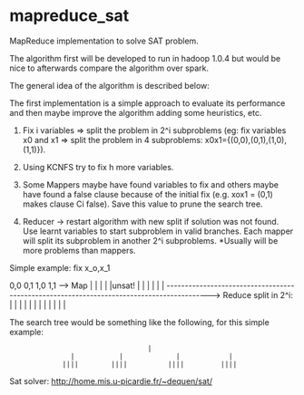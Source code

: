 mapreduce_sat
=============

MapReduce implementation to solve SAT problem.

The algorithm first will be developed to run in hadoop 1.0.4 but
would be nice to afterwards compare the algorithm over spark.

The general idea of the algorithm is described below:


The first implementation is a simple approach to evaluate its performance and then maybe improve the algorithm adding some heuristics, etc.

1) Fix i variables
=> split the problem in 2^i subproblems
(eg: fix variables x0 and x1 => split the problem in 4 subproblems: x0x1={(0,0),(0,1),(1,0),(1,1)}).

2) Using KCNFS try to fix h more variables.

3) Some Mappers maybe have found variables to fix and others maybe have found a false clause because of the initial fix
(e.g. xox1 = (0,1) makes clause Ci false).
Save this value to prune the search tree.

4) Reducer -> restart algorithm with new split if solution was not found. Use learnt variables to start subproblem in valid branches.
Each mapper will split its subproblem in another 2^i subproblems.
*Usually will be more problems than mappers.

Simple example:
                                          fix  x_o,x_1

0,0                         0,1                       1,0                           1,1 --> Map
|                            |                         |                             |
|unsat!                      |                         |                             |
                             |                         |                             |
------------------------------------------------------------------------------------------> Reduce
split in 2^i:            | | | |                    | | | |                       | | | |

The search tree would be something like the following, for this simple example:

                                      |
                   |           |             |            |
                 ||||        ||||          ||||         ||||



Sat solver: http://home.mis.u-picardie.fr/~dequen/sat/